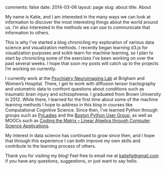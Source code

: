 comments: false
date: 2014-03-06
layout: page
slug: about
title: About

My name is Katie, and I am interested in the many ways we can look at information to 
discover the most interesting things about the world around us. I’m also interested in 
the methods we can use to communicate that information to others.

This is why I’ve started a blog chronicling my exploration of various data science and 
visualization methods. I recently began learning d3.js for visualization purposes and 
scikit-learn for machine learning, so I plan to start by chronicling some of the 
exercises I’ve been working on over the past several weeks. I hope that soon my posts 
will catch up to the projects I’m working on currently.

I currently work at the [Psychiatry Neuroimaging Lab](http://pnl.bwh.harvard.edu/) at 
Brigham and Women’s Hospital. There, I get to work with diffusion tensor tractography and volumetric data to confront
 questions about conditions such as traumatic brain injury and schizophrenia. 
 I graduated from Brown University in 2012. While there, I learned for the first time 
 about some of the machine learning methods I hope to address in this blog in courses 
 like Computational Cognitive Science. Since then, I’ve learned Python through groups 
 such as [PyLadies](http://boston.pyladies.com/) and the [Boston Python User Group](http://www.meetup.com/bostonpython/), 
 as well as MOOCs such as [Coding the Matrix – Linear Algebra through Computer Science Applications](https://www.coursera.org/course/matrix). 

My interest in data science has continued to grow since then, and I hope that through 
this experience I can both improve my own skills and contribute to the learning process
 of others.

Thank you for visiting my blog! Feel free to email me at katiefg@gmail.com if 
you have any questions, suggestions, or just want to say hello.